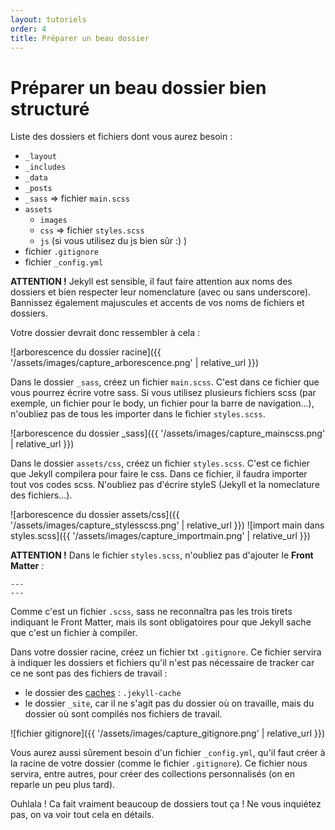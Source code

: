 ```yaml
---
layout: tutoriels
order: 4
title: Préparer un beau dossier 
---
```

# Préparer un beau dossier bien structuré
Liste des dossiers et fichiers dont vous aurez besoin :
- `_layout`
- `_includes`
- `_data`
- `_posts`
- `_sass` => fichier `main.scss`
- `assets`
    - `images`
    - `css` => fichier `styles.scss`
    - `js` (si vous utilisez du js bien sûr :) )
- fichier `.gitignore`
- fichier `_config.yml`

**ATTENTION !** Jekyll est sensible, il faut faire attention aux noms des dossiers et bien respecter leur nomenclature (avec ou sans underscore). Bannissez également majuscules et accents de vos noms de fichiers et dossiers.

Votre dossier devrait donc ressembler à cela :

![arborescence du dossier racine]({{ '/assets/images/capture_arborescence.png' | relative_url }})

Dans le dossier `_sass`, créez un fichier `main.scss`. C'est dans ce fichier que vous pourrez écrire votre sass. Si vous utilisez plusieurs fichiers scss (par exemple, un fichier pour le body, un fichier pour la barre de navigation...), n'oubliez pas de tous les importer dans le fichier `styles.scss`.

![arborescence du dossier _sass]({{ '/assets/images/capture_mainscss.png' | relative_url }})

Dans le dossier `assets/css`, créez un fichier `styles.scss`. C'est ce fichier que Jekyll compilera pour faire le css. Dans ce fichier, il faudra importer tout vos codes scss. N'oubliez pas d'écrire styleS (Jekyll et la nomeclature des fichiers...).

![arborescence du dossier assets/css]({{ '/assets/images/capture_stylesscss.png' | relative_url }})
![import main dans styles.scss]({{ '/assets/images/capture_importmain.png' | relative_url }})


**ATTENTION !** Dans le fichier `styles.scss`, n'oubliez pas d'ajouter le **Front Matter** :
```
---
---
````
 Comme c'est un fichier `.scss`, sass ne reconnaîtra pas les trois tirets indiquant le Front Matter, mais ils sont obligatoires pour que Jekyll sache que c'est un fichier à compiler.

Dans votre dossier racine, créez un fichier txt `.gitignore`. Ce fichier servira à indiquer les dossiers et fichiers qu'il n'est pas nécessaire de tracker car ce ne sont pas des fichiers de travail :
- le dossier des [caches](https://www.youtube.com/watch?v=XoDY9vFAaG8) : `.jekyll-cache`
- le dossier `_site`, car il ne s'agit pas du dossier où on travaille, mais du dossier où sont compilés nos fichiers de travail.

![fichier gitignore]({{ '/assets/images/capture_gitignore.png' | relative_url }})

Vous aurez aussi sûrement besoin d'un fichier `_config.yml`, qu'il faut créer à la racine de votre dossier (comme le fichier `.gitignore`). Ce fichier nous servira, entre autres, pour créer des collections personnalisés (on en reparle un peu plus tard).

Ouhlala ! Ca fait vraiment beaucoup de dossiers tout ça ! Ne vous inquiétez pas, on va voir tout cela en détails.